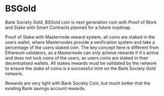# BSGold
Bank Society Gold, BSGold coin is next generation coin with Proof of Work and Stake with Smart Contracts planned
for a future roadmap.

Proof of Stake with Masternode reward system, all coins are staked in the users wallet, where Masternodes
provide a verification system and take a percentage of the users staked coin.
The key concept here is different from Ethereum validators, as a Masternode can only acheve rewards
if it's active and does not lock coins of the users, as users coins are staked in their decentralised
wallets. All stakes rewards must be validated by the network to ensure the stake of coins is 
a successful mint on the Bank Society Gold network.

Rewards are very light with Bank Society Coin, but much better that the existing Bank savings account rewards.
